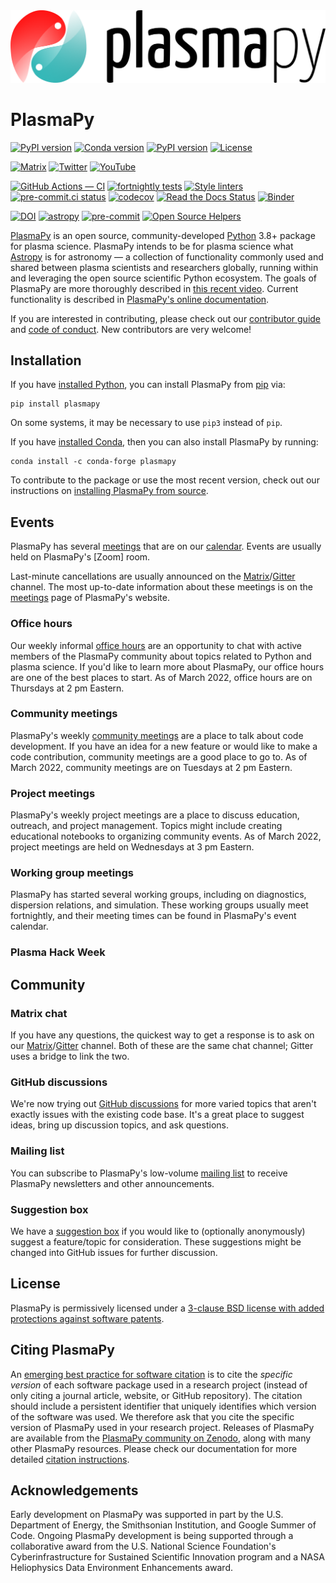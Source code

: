 <div align="center"><img src="https://raw.githubusercontent.com/PlasmaPy/PlasmaPy-logo/main/exports/with-text-dark.png" width="600"/></div>

# PlasmaPy

[![PyPI version](https://img.shields.io/pypi/v/plasmapy?style=flat&logo=pypi)](https://pypi.org/project/plasmapy/)
[![Conda version](https://img.shields.io/conda/v/conda-forge/plasmapy?style=flat&logo=anaconda)](https://img.shields.io/conda/v/conda-forge/plasmapy)
[![PyPI version](https://img.shields.io/pypi/pyversions/plasmapy?style=flat&logo=python)](https://img.shields.io/pypi/pyversions/plasmapy?style=plastic)
[![License](https://img.shields.io/badge/License-BSD%203--Clause-blue.svg)](./LICENSE.md)

[![Matrix](https://img.shields.io/badge/Matrix-join%20chat-blueviolet?style=flat&logo=matrix)](https://app.element.io/#/room/#plasmapy:openastronomy.org)
[![Twitter](https://img.shields.io/badge/Twitter%20-follow-red?style=flat&logo=twitter)](https://twitter.com/plasmapy)
[![YouTube](https://img.shields.io/badge/YouTube%20-subscribe-red?style=flat&logo=youtube)](https://www.youtube.com/channel/UCSH6qzslhqIZKTAJmHPxIxw)

[![GitHub Actions — CI](https://github.com/PlasmaPy/PlasmaPy/workflows/CI/badge.svg)](https://github.com/PlasmaPy/PlasmaPy/actions?query=workflow%3ACI+branch%3Amain)
[![fortnightly tests](https://github.com/PlasmaPy/PlasmaPy/actions/workflows/fortnightly.yml/badge.svg?branch=main)](https://github.com/PlasmaPy/PlasmaPy/actions/workflows/fortnightly.yml)
[![Style linters](https://github.com/PlasmaPy/PlasmaPy/actions/workflows/linters.yml/badge.svg)](https://github.com/PlasmaPy/PlasmaPy/actions/workflows/linters.yml)
[![pre-commit.ci status](https://results.pre-commit.ci/badge/github/PlasmaPy/PlasmaPy/main.svg)](https://results.pre-commit.ci/latest/github/PlasmaPy/PlasmaPy/main)
[![codecov](https://codecov.io/gh/PlasmaPy/PlasmaPy/branch/main/graph/badge.svg)](https://codecov.io/gh/PlasmaPy/PlasmaPy)
[![Read the Docs Status](https://readthedocs.org/projects/plasmapy/badge/?version=latest&logo=twitter)](http://plasmapy.readthedocs.io/en/latest/?badge=latest)
[![Binder](https://mybinder.org/badge_logo.svg)](https://mybinder.org/v2/gh/PlasmaPy/PlasmaPy/main?filepath=docs/notebooks)

[![DOI](https://zenodo.org/badge/DOI/10.5281/zenodo.1436011.svg)](https://doi.org/10.5281/zenodo.1436011)
[![astropy](http://img.shields.io/badge/powered%20by-AstroPy-orange.svg?style=flat&logo=astropy)](http://www.astropy.org/)
[![pre-commit](https://img.shields.io/badge/pre--commit-enabled-brightgreen?logo=pre-commit&logoColor=white)](https://github.com/pre-commit/pre-commit)
[![Open Source Helpers](https://www.codetriage.com/plasmapy/plasmapy/badges/users.svg)](https://www.codetriage.com/plasmapy/plasmapy)

[Astropy]: https://www.astropy.org
[calendar]: https://calendar.google.com/calendar/embed?src=c_sqqq390s24jjfjp3q86pv41pi8%40group.calendar.google.com&ctz=America%2FNew_York
[citation instructions]: https://docs.plasmapy.org/en/latest/about/citation.html
[code of conduct]: http://docs.plasmapy.org/en/stable/CODE_OF_CONDUCT.html
[community meetings]: https://www.plasmapy.org/meetings/weekly
[contributor guide]: https://docs.plasmapy.org/en/latest/development/index.html
[emerging best practice for software citation]: https://doi.org/10.7717/peerj-cs.86
[GitHub discussions]: https://github.com/PlasmaPy/PlasmaPy/discussions
[Gitter]: https://gitter.im/PlasmaPy/Lobby
[installed Conda]: https://docs.conda.io/projects/conda/en/latest/user-guide/install/index.html
[installed Python]: https://wiki.python.org/moin/BeginnersGuide/Download
[installing PlasmaPy from source]: http://docs.plasmapy.org/en/latest/install.html#building-and-installing-from-source-code
[Mailing list]: https://groups.google.com/forum/#!forum/plasmapy
[Matrix]: https://app.element.io/#/room/#plasmapy:openastronomy.org
[meetings]: https://www.plasmapy.org/meetings/weekly
[office hours]: http://www.plasmapy.org/meetings/office_hours
[pip]: https://pypi.org/project/pip
[Plasma Hack Week]: https://hack.plasma.org
[PlasmaPy Community on Zenodo]: https://zenodo.org/communities/plasmapy
[PlasmaPy]: https://www.plasmapy.org
[PlasmaPy's online documentation]: https://docs.plasmapy.org
[Python]: https://www.python.org
[Suggestion box]: https://docs.google.com/forms/d/e/1FAIpQLSdT3O5iHZrLJRuavFyzoR23PGy0Prfzx2SQOcwJGWtvHyT2lw/viewform?usp=sf_link
[this recent video]: https://youtu.be/E8RwQF5wcXM
[Zoom link]: https://zoom.us/j/91633383503?pwd=QWNkdHpWeFhrYW1vQy91ODNTVG5Ndz09

[PlasmaPy] is an open source, community-developed [Python] 3.8+ package
for plasma science. PlasmaPy intends to be for plasma science what
[Astropy] is for astronomy — a collection of functionality commonly used
and shared between plasma scientists and researchers globally, running
within and leveraging the open source scientific Python ecosystem. The
goals of PlasmaPy are more thoroughly described in [this recent video].
Current functionality is described in [PlasmaPy's online documentation].

If you are interested in contributing, please check out our [contributor
guide] and [code of conduct]. New contributors are very welcome!

## Installation

If you have [installed Python], you can install PlasmaPy from [pip] via:
```Shell
pip install plasmapy
```
On some systems, it may be necessary to use `pip3` instead of `pip`.

If you have [installed Conda], then you can also install PlasmaPy by
running:
```Shell
conda install -c conda-forge plasmapy
```
To contribute to the package or use the most recent version, check out
our instructions on [installing PlasmaPy from source].

## Events

PlasmaPy has several [meetings] that are on our [calendar]. Events are
usually held on PlasmaPy's [Zoom] room.

Last-minute cancellations are usually announced on the [Matrix]/[Gitter]
channel. The most up-to-date information about these meetings is on the
[meetings] page of PlasmaPy's website.

### Office hours

Our weekly informal [office hours] are an opportunity to chat with
active members of the PlasmaPy community about topics related to Python
and plasma science. If you'd like to learn more about PlasmaPy, our
office hours are one of the best places to start. As of March 2022,
office hours are on Thursdays at 2 pm Eastern.

### Community meetings

PlasmaPy's weekly [community meetings] are a place to talk about
code development. If you have an idea for a new feature or would like to
make a code contribution, community meetings are a good place to go to.
As of March 2022, community meetings are on Tuesdays at 2 pm Eastern.

### Project meetings

PlasmaPy's weekly project meetings are a place to discuss education,
outreach, and project management. Topics might include creating
educational notebooks to organizing community events. As of March 2022,
project meetings are held on Wednesdays at 3 pm Eastern.

### Working group meetings

PlasmaPy has started several working groups, including on diagnostics,
dispersion relations, and simulation. These working groups usually meet
fortnightly, and their meeting times can be found in PlasmaPy's event
calendar.

<!--Add information about how to sign up for working group emails lists!-->

### Plasma Hack Week

## Community

### Matrix chat

If you have any questions, the quickest way to get a response is to ask
on our [Matrix]/[Gitter] channel. Both of these are the same chat
channel; Gitter uses a bridge to link the two.

### GitHub discussions

We're now trying out [GitHub discussions] for more varied topics that
aren't exactly issues with the existing code base. It's a great place to
suggest ideas, bring up discussion topics, and ask questions.

### Mailing list

You can subscribe to PlasmaPy's low-volume [mailing list] to receive
PlasmaPy newsletters and other announcements.

### Suggestion box

We have a [suggestion box] if you would like to (optionally anonymously)
suggest a feature/topic for consideration. These suggestions might be
changed into GitHub issues for further discussion.

## License

PlasmaPy is permissively licensed under a
[3-clause BSD license with added protections
against software patents](LICENSE.md).

## Citing PlasmaPy

An [emerging best practice for software citation] is to cite the
_specific version_ of each software package used in a research project
(instead of only citing a journal article, website, or GitHub
repository). The citation should include a persistent identifier that
uniquely identifies which version of the software was used. We therefore
ask that you cite the specific version of PlasmaPy used in your research
project. Releases of PlasmaPy are available from the [PlasmaPy community
on Zenodo], along with many other PlasmaPy resources. Please check our
documentation for more detailed [citation instructions].

## Acknowledgements

Early development on PlasmaPy was supported in part by the U.S.
Department of Energy, the Smithsonian Institution, and Google Summer of
Code. Ongoing PlasmaPy development is being supported through a
collaborative award from the U.S. National Science Foundation's
Cyberinfrastructure for Sustained Scientific Innovation program and a
NASA Heliophysics Data Environment Enhancements award.
